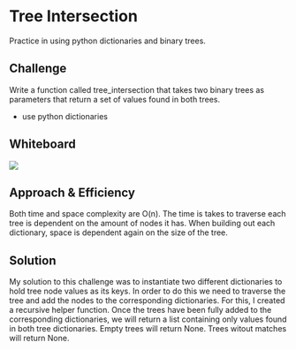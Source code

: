 # Tree Intersection
Practice in using python dictionaries and binary trees. 

## Challenge
Write a function called tree_intersection that takes two binary trees as parameters that return a set of values found in both trees.
- use python dictionaries

## Whiteboard
![](tree_interction.jpg)

## Approach & Efficiency
Both time and space complexity are O(n). The time is takes to traverse each tree is dependent on the amount of nodes it has. When building out each dictionary, space is dependent again on the size of the tree.

## Solution
My solution to this challenge was to instantiate two different dictionaries to hold tree node values as its keys. In order to do this we need to traverse the tree and add the nodes to the corresponding dictionaries. For this, I created a recursive helper function. Once the trees have been fully added to the corresponding dictionaries, we will return a list containing only values found in both tree dictionaries. Empty trees will return None. Trees witout matches will return None.  

